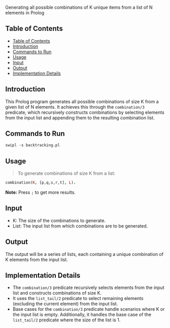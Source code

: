 Generating all possible combinations of K unique items from a list of N elements in Prolog

## Table of Contents
- [Table of Contents](#table-of-contents)
- [Introduction](#introduction)
- [Commands to Run](#commands-to-run)
- [Usage](#usage)
- [Input](#input)
- [Output](#output)
- [Implementation Details](#implementation-details)

## Introduction

This Prolog program generates all possible combinations of size K from a given list of N elements. It achieves this through the `combination/3` predicate, which recursively constructs combinations by selecting elements from the input list and appending them to the resulting combination list.

## Commands to Run

```prolog
swipl -s backtracking.pl
```

## Usage

> To generate combinations of size K from a list:

```prolog
combination(K, [p,q,s,r,t], L).
```

**Note:** Press `;` to get more results.

## Input

- K: The size of the combinations to generate.
- List: The input list from which combinations are to be generated.

## Output

The output will be a series of lists, each containing a unique combination of K elements from the input list.

## Implementation Details

- The `combination/3` predicate recursively selects elements from the input list and constructs combinations of size K.
- It uses the `list_tail/2` predicate to select remaining elements (excluding the current element) from the input list.
- Base cases for the `combination/3` predicate handle scenarios where K or the input list is empty. Additionally, it handles the base case of the `list_tail/2` predicate where the size of the list is 1.